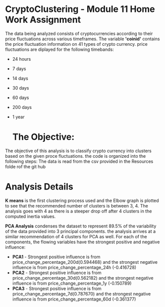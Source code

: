 # CryptoClustering - Module 11 Home Work Assignment

The data being analyzed consists of cryptocurrencies according to their price fluctuations across various timeframes. The variable **'coinid'** contains the price fluctuation information on 41 types of crypto currency. price fluctuations are diplayed for the following timebands:
* 24 hours
* 7 days
* 14 days
* 30 days
* 60 days
* 200 days 
* 1 year

  # The Objective:
The objective of this analysis is to classify crypto currency into clusters based on the given proce fluctuations.
the code is organized into the following steps:
The data is read from the csv provided in the Resources folde rof the git hub

# Analysis Details
**K means** is the first clustering process used and the Elbow graph is plotted to see that the recommended number of clusters is between 3, 4. The analysis goes with 4 as there is a steeper drop off after 4 clusters in the computed inertia values.

**PCA Analysis** condenses the dataset to represent 89.5% of the variability of the data provided into 3 principal components. the analysis arrives at a similar recommendation of 4 clusters for PCA as well. 
For each of the components, the flowing variables have the strongest positive and negative influence:
* **PCA1** - Strongest positive influence is from price_change_percentage_200d(0.594468) and the strongest negative influence is from price_change_percentage_24h (-0.416728)
* **PCA2** - Strongest positive influence is from price_change_percentage_30d(0.562182) and the strongest negative influence is from price_change_percentage_1y (-0.150789)
* **PCA3** - Strongest positive influence is from price_change_percentage_7d(0.787670) and the strongest negative influence is from price_change_percentage_60d (-0.361377)
